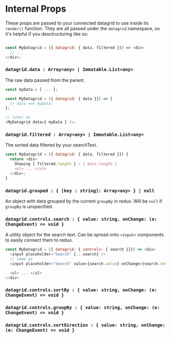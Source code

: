 # Internal Props

These props are passed to your connected datagrid to use inside its `render()` function. They are all passed under the `datagrid` namespace, so it's helpful if you desctructuring like so:

```js

const MyDatagrid = ({ datagrid: { data, filtered }}) => <div>
  // ...
</div>;
```
### `datagrid.data : Array<any> | Immutable.List<any>`

The raw data passed from the parent.

```js
const myData = [ ... ];

const MyDatagrid = ({ datagrid: { data }}) => {
  // data === myData;
};

// later on
<MyDatagrid data={ myData } />;
```

### `datagrid.filtered : Array<any> | Immutable.List<any>`
 
The sorted data filtered by your searchText.

```js
const MyDatagrid = ({ datagrid: { data, filtered }}) {
  return <div>
    Showing { filtered.length } / { data.length }
    <ul> ... </ul>
  </div>;
}
```

### `datagrid.grouped : { [key : string]: Array<any> } | null`

An object with data grouped by the current `groupBy` in redux. Will be `null` if `groupBy` is unspecified.

### `datagrid.controls.search : { value: string, onChange: (e: ChangeEvent) => void }`

A utility object for the search text. Can be spread onto `<input>` components to easily connect them to redux.

```js
const MyDatagrid = ({ datagrid: { controls: { search }}}) => <div>
  <input placeholder="Search" {...search} />
  // same as
  <input placeholder="Search" value={search.value} onChange={search.onChange} />

  <ul> ... </ul>
</div>
```

### `datagrid.controls.sortBy : { value: string, onChange: (e: ChangeEvent) => void }`

### `datagrid.controls.groupBy : { value: string, onChange: (e: ChangeEvent) => void }`

### `datagrid.controls.sortDirection : { value: string, onChange: (e: ChangeEvent) => void }`
